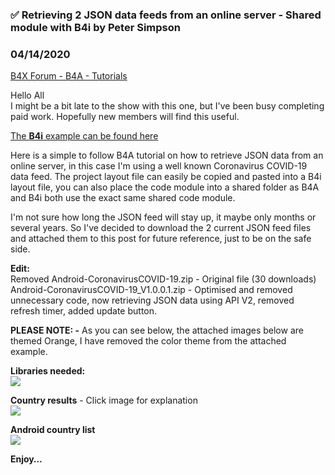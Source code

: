 ### ✅ Retrieving 2 JSON data feeds from an online server - Shared module with B4i by Peter Simpson
### 04/14/2020
[B4X Forum - B4A - Tutorials](https://www.b4x.com/android/forum/threads/116106/)

Hello All  
I might be a bit late to the show with this one, but I've been busy completing paid work. Hopefully new members will find this useful.  
  
[The **B4i** example can be found here](https://www.b4x.com/android/forum/threads/%F0%9F%92%A1-retrieving-2-json-data-feeds-from-an-online-server-shared-module-with-b4a.116107/)  
  
Here is a simple to follow B4A tutorial on how to retrieve JSON data from an online server, in this case I'm using a well known Coronavirus COVID-19 data feed. The project layout file can easily be copied and pasted into a B4i layout file, you can also place the code module into a shared folder as B4A and B4i both use the exact same shared code module.  
  
I'm not sure how long the JSON feed will stay up, it maybe only months or several years. So I've decided to download the 2 current JSON feed files and attached them to this post for future reference, just to be on the safe side.  
  
**Edit:**  
Removed Android-CoronavirusCOVID-19.zip - Original file (30 downloads)  
Android-CoronavirusCOVID-19\_V1.0.0.1.zip - Optimised and removed unnecessary code, now retrieving JSON data using API V2, removed refresh timer, added update button.  
  
**PLEASE NOTE: -** As you can see below, the attached images below are themed Orange, I have removed the color theme from the attached example.  
  
**Libraries needed:**  
![](https://www.b4x.com/android/forum/attachments/91815)  
  
**Country results** - Click image for explanation  
![](https://www.b4x.com/android/forum/attachments/91499)  
  
**Android country list**  
![](https://www.b4x.com/android/forum/attachments/91498)  
  
  
**Enjoy…**